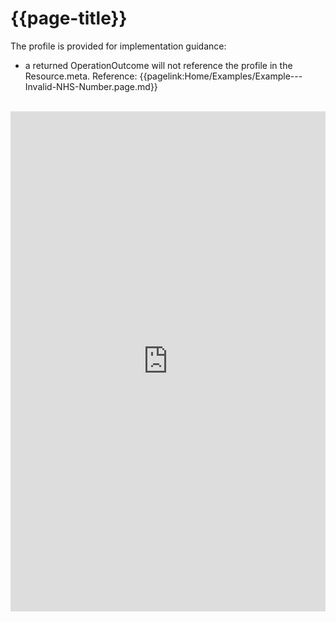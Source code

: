 # {{page-title}}

The profile is provided for implementation guidance:
- a returned OperationOutcome will not reference the profile in the Resource.meta. Reference: {{pagelink:Home/Examples/Example---Invalid-NHS-Number.page.md}}

<br>


<iframe src="https://simplifier.net/guide/uk-core-implementation-guide-stu3-sequence/home/profilesandextensions/profile-ukcore-operationoutcome?version=current" frameBorder="0" height="800px" width="100%"></iframe>
